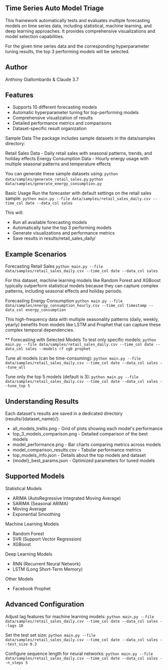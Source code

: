 ## Time Series Auto Model Triage
This framework automatically tests and evaluates multiple forecasting models on time series data, including statistical, machine learning, and deep learning approaches. It provides comprehensive visualizations and model selection capabilities.

For the given time series data and the corresponding hyperparameter tuning results, the top 3 performing models will be selected.

## Author
Anthony Giallombardo & Claude 3.7

## Features
- Supports 10 different forecasting models
- Automatic hyperparameter tuning for top-performing models
- Comprehensive visualization of results
- Detailed performance metrics and comparisons
- Dataset-specific result organization

Sample Data
The package includes sample datasets in the data/samples directory:

Retail Sales Data - Daily retail sales with seasonal patterns, trends, and holiday effects
Energy Consumption Data - Hourly energy usage with multiple seasonal patterns and temperature effects

You can generate these sample datasets using:
`python data/samples/generate_retail_sales.py`
`python data/samples/generate_energy_consumption.py`

Basic Usage
Run the forecaster with default settings on the retail sales sample:
`python main.py --file data/samples/retail_sales_daily.csv --time_col date --data_col sales`

This will:
- Run all available forecasting models
- Automatically tune the top 3 performing models
- Generate visualizations and performance metrics
- Save results in results/retail_sales_daily/

## Example Scenarios
Forecasting Retail Sales
`python main.py --file data/samples/retail_sales_daily.csv --time_col date --data_col sales`

For this dataset, machine learning models like Random Forest and XGBoost typically outperform statistical models because they can capture complex patterns, including seasonal effects and holiday periods.

Forecasting Energy Consumption
`python main.py --file data/samples/energy_consumption_hourly.csv --time_col timestamp --data_col energy_consumption`

This high-frequency data with multiple seasonality patterns (daily, weekly, yearly) benefits from models like LSTM and Prophet that can capture these complex temporal dependencies.

** Forecasting with Selected Models
To test only specific models:
`python main.py --file data/samples/retail_sales_daily.csv --time_col date --data_col sales --models rf xgb prophet`

Tune all models (can be time-consuming):
`python main.py --file data/samples/retail_sales_daily.csv --time_col date --data_col sales --tune_all`

Tune only the top 5 models (default is 3):
`python main.py --file data/samples/retail_sales_daily.csv --time_col date --data_col sales --tune_top 5`

## Understanding Results
Each dataset's results are saved in a dedicated directory (results/{dataset_name}/):
- all_models_trellis.png - Grid of plots showing each model's performance
- top_3_models_comparison.png - Detailed comparison of the best models
- model_performance.png - Bar charts comparing metrics across models
- model_comparison_results.csv - Tabular performance metrics
- top_models_info.json - Details about the top models and dataset
- {model}_best_params.json - Optimized parameters for tuned models

## Supported Models

Statistical Models
- ARIMA (AutoRegressive Integrated Moving Average)
- SARIMA (Seasonal ARIMA)
- Moving Average
- Exponential Smoothing

Machine Learning Models
- Random Forest
- SVR (Support Vector Regression)
- XGBoost

Deep Learning Models
- RNN (Recurrent Neural Network)
- LSTM (Long Short-Term Memory)

Other Models
- Facebook Prophet

## Advanced Configuration
Adjust lag features for machine learning models:
`python main.py --file data/samples/retail_sales_daily.csv --time_col date --data_col sales --lags 10`

Set the test set size:
`python main.py --file data/samples/retail_sales_daily.csv --time_col date --data_col sales --test_size 0.3`

Configure sequence length for neural networks:
`python main.py --file data/samples/retail_sales_daily.csv --time_col date --data_col sales --n_steps 5`
